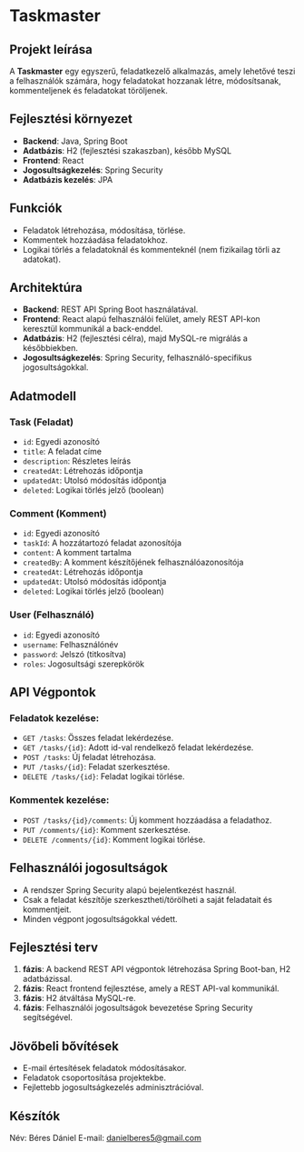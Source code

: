 # Taskmaster

## Projekt leírása
A **Taskmaster** egy egyszerű, feladatkezelő alkalmazás, amely lehetővé teszi a felhasználók számára, hogy feladatokat hozzanak létre, módosítsanak, kommenteljenek és feladatokat töröljenek.
## Fejlesztési környezet
- **Backend**: Java, Spring Boot
- **Adatbázis**: H2 (fejlesztési szakaszban), később MySQL
- **Frontend**: React
- **Jogosultságkezelés**: Spring Security
- **Adatbázis kezelés**: JPA

## Funkciók
- Feladatok létrehozása, módosítása, törlése.
- Kommentek hozzáadása feladatokhoz.
- Logikai törlés a feladatoknál és kommenteknél (nem fizikailag törli az adatokat).

## Architektúra
- **Backend**: REST API Spring Boot használatával.
- **Frontend**: React alapú felhasználói felület, amely REST API-kon keresztül kommunikál a back-enddel.
- **Adatbázis**: H2 (fejlesztési célra), majd MySQL-re migrálás a későbbiekben.
- **Jogosultságkezelés**: Spring Security, felhasználó-specifikus jogosultságokkal.

## Adatmodell
### Task (Feladat)
- `id`: Egyedi azonosító
- `title`: A feladat címe
- `description`: Részletes leírás
- `createdAt`: Létrehozás időpontja
- `updatedAt`: Utolsó módosítás időpontja
- `deleted`: Logikai törlés jelző (boolean)

### Comment (Komment)
- `id`: Egyedi azonosító
- `taskId`: A hozzátartozó feladat azonosítója
- `content`: A komment tartalma
- `createdBy`: A komment készítőjének felhasználóazonosítója
- `createdAt`: Létrehozás időpontja
- `updatedAt`: Utolsó módosítás időpontja
- `deleted`: Logikai törlés jelző (boolean)

### User (Felhasználó)
- `id`: Egyedi azonosító
- `username`: Felhasználónév
- `password`: Jelszó (titkosítva)
- `roles`: Jogosultsági szerepkörök

## API Végpontok

### Feladatok kezelése:
- `GET /tasks`: Összes feladat lekérdezése.
- `GET /tasks/{id}`: Adott id-val rendelkező feladat lekérdezése.
- `POST /tasks`: Új feladat létrehozása.
- `PUT /tasks/{id}`: Feladat szerkesztése.
- `DELETE /tasks/{id}`: Feladat logikai törlése.

### Kommentek kezelése:
- `POST /tasks/{id}/comments`: Új komment hozzáadása a feladathoz.
- `PUT /comments/{id}`: Komment szerkesztése.
- `DELETE /comments/{id}`: Komment logikai törlése.

## Felhasználói jogosultságok
- A rendszer Spring Security alapú bejelentkezést használ.
- Csak a feladat készítője szerkesztheti/törölheti a saját feladatait és kommentjeit.
- Minden végpont jogosultságokkal védett.

## Fejlesztési terv
1. **fázis**: A backend REST API végpontok létrehozása Spring Boot-ban, H2 adatbázissal.
2. **fázis**: React frontend fejlesztése, amely a REST API-val kommunikál.
3. **fázis**: H2 átváltása MySQL-re.
4. **fázis**: Felhasználói jogosultságok bevezetése Spring Security segítségével.

## Jövőbeli bővítések
- E-mail értesítések feladatok módosításakor.
- Feladatok csoportosítása projektekbe.
- Fejlettebb jogosultságkezelés adminisztrációval.

## Készítók
Név: Béres Dániel
E-mail: danielberes5@gmail.com
